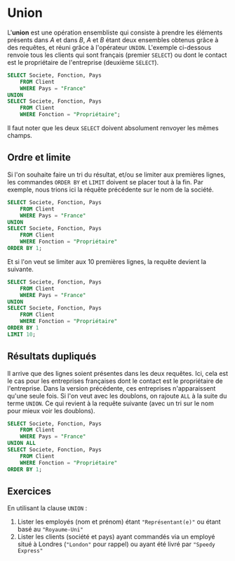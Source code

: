 # Union

L'**union** est une opération ensembliste qui consiste à prendre les éléments présents dans *A* et dans *B*, *A* et *B* étant deux ensembles obtenus grâce à des requêtes, et réuni grâce à l'opérateur `UNION`. L'exemple ci-dessous renvoie tous les clients qui sont français (premier `SELECT`) ou dont le contact est le propriétaire de l'entreprise (deuxième `SELECT`).

```sql
SELECT Societe, Fonction, Pays
    FROM Client
    WHERE Pays = "France"
UNION
SELECT Societe, Fonction, Pays
    FROM Client
    WHERE Fonction = "Propriétaire";
``` 

Il faut noter que les deux `SELECT` doivent absolument renvoyer les mêmes champs.

## Ordre et limite

Si l'on souhaite faire un tri du résultat, et/ou se limiter aux premières lignes, les commandes `ORDER BY` et `LIMIT` doivent se placer tout à la fin. Par exemple, nous trions ici la réquête précédente sur le nom de la société.

```sql
SELECT Societe, Fonction, Pays
    FROM Client
    WHERE Pays = "France"
UNION
SELECT Societe, Fonction, Pays
    FROM Client
    WHERE Fonction = "Propriétaire"
ORDER BY 1;
```

Et si l'on veut se limiter aux 10 premières lignes, la requête devient la suivante.

```sql
SELECT Societe, Fonction, Pays
    FROM Client
    WHERE Pays = "France"
UNION 
SELECT Societe, Fonction, Pays
    FROM Client
    WHERE Fonction = "Propriétaire"
ORDER BY 1
LIMIT 10;
```

## Résultats dupliqués

Il arrive que des lignes soient présentes dans les deux requêtes. Ici, cela est le cas pour les entreprises françaises dont le contact est le propriétaire de l'entreprise. Dans la version précédente, ces entreprises n'apparaissent qu'une seule fois. Si l'on veut avec les doublons, on rajoute `ALL` à la suite du terme `UNION`. Ce qui revient à la requête suivante (avec un tri sur le nom pour mieux voir les doublons).

```sql
SELECT Societe, Fonction, Pays
    FROM Client
    WHERE Pays = "France"
UNION ALL 
SELECT Societe, Fonction, Pays
    FROM Client
    WHERE Fonction = "Propriétaire"
ORDER BY 1;
```

## Exercices

En utilisant la clause `UNION` :

1. Lister les employés (nom et prénom) étant `"Représentant(e)"` ou étant basé au `"Royaume-Uni"`
1. Lister les clients (société et pays) ayant commandés via un employé situé à Londres (`"London"` pour rappel) ou ayant été livré par `"Speedy Express"`

